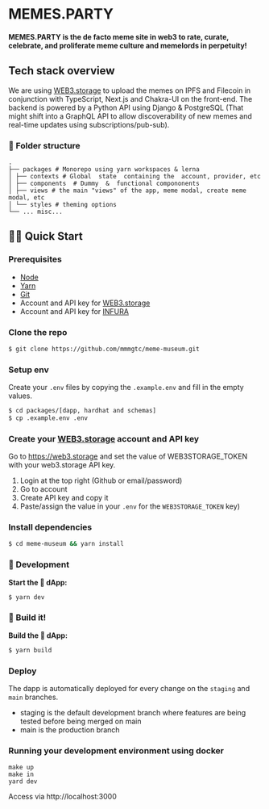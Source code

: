 # MEMES.PARTY

#### MEMES.PARTY is the de facto meme site in web3 to rate, curate, celebrate, and proliferate meme culture and memelords in perpetuity!

## Tech stack overview

We are using [WEB3.storage](https://web3.storage) to upload the memes on IPFS and Filecoin in conjunction with TypeScript, Next.js and Chakra-UI on the front-end.
The backend is powered by a Python API using Django & PostgreSQL (That might shift into a GraphQL API to allow discoverability of new memes and real-time updates using subscriptions/pub-sub).

### 📁 Folder structure

```
.
├── packages # Monorepo using yarn workspaces & lerna
│ ├── contexts # Global  state  containing the  account, provider, etc
│ ├── components  # Dummy  &  functional compononents
│ ├── views # the main "views" of the app, meme modal, create meme modal, etc
│ └── styles # theming options
└── ... misc...
```

## 🏄‍♂️ Quick Start

### Prerequisites

- [Node](https://nodejs.org/en/download/)
- [Yarn](https://classic.yarnpkg.com/en/docs/install/)
- [Git](https://git-scm.com/downloads)
- Account and API key for [WEB3.storage](https://web3.storage/)
- Account and API key for [INFURA](https://infura.io/)

### Clone the repo

```sh
$ git clone https://github.com/mmmgtc/meme-museum.git
```

### Setup env

Create your `.env` files by copying the `.example.env` and fill in the empty values.

```sh
$ cd packages/[dapp, hardhat and schemas]
$ cp .example.env .env
```

### Create your [WEB3.storage](https://web3.storage) account and API key

Go to https://web3.storage and set the value of WEB3STORAGE_TOKEN with your web3.storage API key.

1. Login at the top right (Github or email/password)
2. Go to account
3. Create API key and copy it
4. Paste/assign the value in your `.env` for the `WEB3STORAGE_TOKEN` key)

### Install dependencies

```sh
$ cd meme-museum && yarn install
```

### 👷‍ Development

**Start the 📱 dApp:**

```bash
$ yarn dev
```

### 👷‍ Build it!

**Build the 📱 dApp:**

```bash
$ yarn build
```

### Deploy

The dapp is automatically deployed for every change on the `staging` and `main` branches.

- staging is the default development branch where features are being tested before being merged on main
- main is the production branch

### Running your development environment using docker

```
make up
make in
yard dev
```

Access via http://localhost:3000
